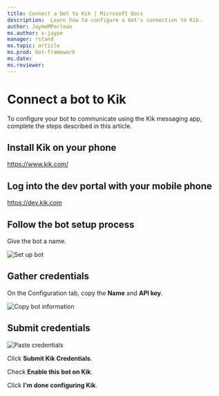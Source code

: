 ```yaml
---
title: Connect a bot to Kik | Microsoft Docs
description:  Learn how to configure a bot's connection to Kik.
author: JaymeMPerlman
ms.author: v-jaype
manager: rstand
ms.topic: article
ms.prod: bot-framework
ms.date:
ms.reviewer:
---
```


# Connect a bot to Kik

To configure your bot to communicate using the Kik messaging app, complete the steps described in this article.

## Install Kik on your phone

https://www.kik.com/ 

## Log into the dev portal with your mobile phone

https://dev.kik.com 

## Follow the bot setup process

Give the bot a name.

![Set up bot](~/media/channels/kik-phone.png)

## Gather credentials

On the Configuration tab, copy the **Name** and **API key**. 

![Copy bot information](~/media/channels/kik-configure.png)

## Submit credentials

![Paste credentials](~/media/channels/kik-creds.png)

Click **Submit Kik Credentials**.

Check **Enable this bot on Kik**.

Click **I'm done configuring Kik**.

